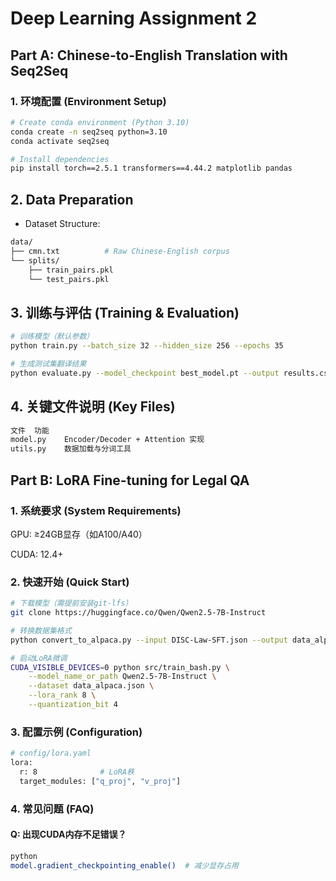 # Deep Learning Assignment 2

## Part A: Chinese-to-English Translation with Seq2Seq

### 1. 环境配置 (Environment Setup)
```bash
# Create conda environment (Python 3.10)
conda create -n seq2seq python=3.10
conda activate seq2seq

# Install dependencies
pip install torch==2.5.1 transformers==4.44.2 matplotlib pandas
```


## 2. Data Preparation
* Dataset Structure:
```bash
data/
├── cmn.txt          # Raw Chinese-English corpus
└── splits/
    ├── train_pairs.pkl
    └── test_pairs.pkl
```


## 3. 训练与评估 (Training & Evaluation)
```bash
# 训练模型（默认参数）
python train.py --batch_size 32 --hidden_size 256 --epochs 35

# 生成测试集翻译结果
python evaluate.py --model_checkpoint best_model.pt --output results.csv
```

## 4. 关键文件说明 (Key Files)
```bash
文件	功能
model.py	Encoder/Decoder + Attention 实现
utils.py	数据加载与分词工具
```


## Part B: LoRA Fine-tuning for Legal QA
### 1. 系统要求 (System Requirements)
GPU: ≥24GB显存（如A100/A40）

CUDA: 12.4+

### 2. 快速开始 (Quick Start)
```bash
# 下载模型（需提前安装git-lfs）
git clone https://huggingface.co/Qwen/Qwen2.5-7B-Instruct

# 转换数据集格式
python convert_to_alpaca.py --input DISC-Law-SFT.json --output data_alpaca.json

# 启动LoRA微调
CUDA_VISIBLE_DEVICES=0 python src/train_bash.py \
    --model_name_or_path Qwen2.5-7B-Instruct \
    --dataset data_alpaca.json \
    --lora_rank 8 \
    --quantization_bit 4
```

### 3. 配置示例 (Configuration)
```bash
# config/lora.yaml
lora:
  r: 8              # LoRA秩
  target_modules: ["q_proj", "v_proj"]
```

### 4. 常见问题 (FAQ)
#### Q: 出现CUDA内存不足错误？
```bash
python
model.gradient_checkpointing_enable()  # 减少显存占用
```







